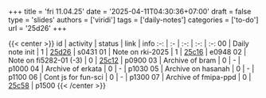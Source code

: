 +++
title = 'fri 11.04.25'
date = '2025-04-11T04:30:36+07:00'
draft = false
type = 'slides'
authors = ['viridi']
tags = ['daily-notes']
categories = ['to-do']
url = '25d26'
+++

{{< center >}}
id | activity | status | link | info
:-: | :- | :-: | :-: | :-:
00 | Daily note init        | 1 | [25d26](/notes/25d26) | s0431
01 | Note on rki-2025       | 1 | [25c16](/notes/25c16) | e0948
02 | Note on fi5282-01 (-3) | 0 | [25c12](/notes/25c12) | p0900
03 | Archive of bram        | 0 | - | p1000
04 | Archive of erkata      | 0 | - | p1030
05 | Archive on hasanah     | 0 | - | p1100
06 | Cont js for fun-sci    | 0 | - | p1300
07 | Archive of fmipa-ppd   | 0 | [25c58](/notes/25c58) | p1500
{{< /center >}}
